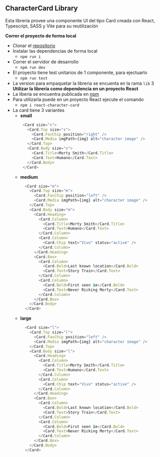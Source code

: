 ## CharacterCard Library

Esta librería provee una componente UI del tipo Card creada con React, Typescript, SASS y Vite para su reutilización

**Correr el proyecto de forma local**
- Clonar el [repositorio](https://github.com/sebalfaro/character-card)
 - Instalar las dependencias de forma local
	 - `npm run i`
 - Correr el servidor de desarrollo
	 - `npm run dev`
- El proyecto tiene test unitarios de 1 componente, para ejectuarlo
	 - `npm run test`
- La version para empaquetar la libreria se encuenta en la rama `lib`
3	
**Utilizar la librería como dependencia en un proyecto React**
- La libería se encuentra publicada en [npm](https://www.npmjs.com/package/@sebalfaro/card-library)
 - Para utilizarla puede en un proyecto React ejecute el comando
	 - `npm i react-character-card`
- La card tiene 3 variantes 
	- **small**
		```typescript
		 <Card size="s">
		   <Card.Top size="s">
		     <Card.FavChip position="right" />
		     <Card.Media imgPath={img} alt="character image" />
		   </Card.Top>
		   <Card.Body size="s">
		     <Card.Title>Morty Smith</Card.Title>
		     <Card.Text>Humano</Card.Text>
		   </Card.Body>
		 </Card>
		```     
	- **medium**
		```typescript
	      <Card size="m">
	        <Card.Top size="m">
	          <Card.FavChip position="left" />
	          <Card.Media imgPath={img} alt="character image" />
	        </Card.Top>
	        <Card.Body size="m">
	          <Card.Heading>
	            <Card.Column>
	              <Card.Title>Morty Smith</Card.Title>
	              <Card.Text>Humano</Card.Text>
	            </Card.Column>
	            <Card.Column>
	              <Card.Chip text="Vivo" status="active" />
	            </Card.Column>
	          </Card.Heading>
	          <Card.Box>
	            <Card.Column>
	              <Card.Bold>Last known location</Card.Bold>
	              <Card.Text>Story Train</Card.Text>
	            </Card.Column>
	            <Card.Column>
	              <Card.Bold>First seen in</Card.Bold>
	              <Card.Text>Never Ricking Morty</Card.Text>
	            </Card.Column>
	          </Card.Box>
	        </Card.Body>
	      </Card>
		```
	- **large**
		```typescript
	      <Card size="l">
	        <Card.Top size="l">
	          <Card.FavChip position="left" />
	          <Card.Media imgPath={img} alt="character image" />
	        </Card.Top>
	        <Card.Body size="l">
	          <Card.Heading>
	            <Card.Column>
	              <Card.Title>Morty Smith</Card.Title>
	              <Card.Text>Humano</Card.Text>
	            </Card.Column>
	            <Card.Column>
	              <Card.Chip text="Vivo" status="active" />
	            </Card.Column>
	          </Card.Heading>
	          <Card.Box>
	            <Card.Column>
	              <Card.Bold>Last known location</Card.Bold>
	              <Card.Text>Story Train</Card.Text>
	            </Card.Column>
	            <Card.Column>
	              <Card.Bold>First seen in</Card.Bold>
	              <Card.Text>Never Ricking Morty</Card.Text>
	            </Card.Column>
	          </Card.Box>
	        </Card.Body>
	      </Card>
		```

